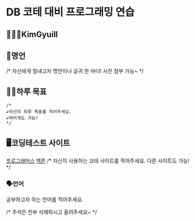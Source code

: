 # DB 코테 대비 프로그래밍 연습

## 🧑🏻‍💻KimGyuill

## 🥹명언
/*
자신에게 힘내고자 명언이나 글귀 한 마디!
사진 첨부 가능~
*/

## 💪🏻하루 목표
```
/*
✔️자신의 하루 목표를 적어주세요.
✔️여러개도 가능!
*/
```

## 🖥️코딩테스트 사이트

[프로그래머스](https://www.programmers.co.kr/)
[백준](https://www.acmicpc.net/)
/*
자신이 사용하는 코테 사이트를 적어주세요.
다른 사이트도 가능!
*/

### 🗣️언어

공부하고자 하는 언어를 적어주세요.

/*
주석은 전부 삭제하시고 올려주세요~
*/
